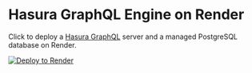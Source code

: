 # Hasura GraphQL Engine on Render

Click to deploy a [Hasura GraphQL](https://hasura.io/) server and a managed PostgreSQL database on Render.

[![Deploy to Render](https://render.com/images/deploy-to-render-button.svg)](https://render.com/deploy?repo=https://github.com/mavynhq/production-render-hasura-graphql)
